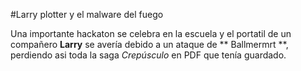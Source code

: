 #Larry plotter y el malware del fuego

Una importante hackaton se celebra en la escuela y el portatil de un compañero **Larry** 
se avería debido a un ataque de ** Ballmermrt **, perdiendo asi toda la saga *Crepúsculo*
en PDF que tenía guardado.

